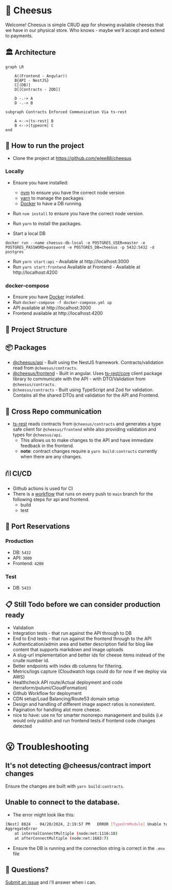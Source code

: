 # 🧀 Cheesus

Welcome! Cheesus is simple CRUD app for showing available cheeses that we have in our physical store. Who knows - maybe we'll accept and extend to payments.


## 🏛️ Architecture

```mermaid
graph LR

    A((Frontend - Angular))
    B{API - NestJS}
    C[(DB)]
    D[[Contracts - ZOD]]

    D -.-> A
    D -.-> B
    
subgraph Contracts Enforced Communication Via ts-rest

    A <-->|ts-rest| B
    B <-->|typeorm| C
end

```

## 🏃 How to run the project
- Clone the project at https://github.com/wlee88/cheesus
### Locally
- Ensure you have installed:
  - [nvm](https://github.com/nvm-sh/nvm) to ensure you have the correct node version
  - [yarn](https://classic.yarnpkg.com/en/docs/install) to manage the packages
  - [Docker](https://docs.docker.com/get-docker/) to have a DB running.

- Run `nvm install` to ensure you have the correct node version.
- Run `yarn` to install the packages.
- Start a local DB
```
docker run --name cheesus-db-local -e POSTGRES_USER=master -e POSTGRES_PASSWORD=password -e POSTGRES_DB=cheesus -p 5432:5432 -d postgres
```
- Run `yarn start:api` - Available at http://localhost:3000
- Run `yarn start:frontend` Available at Frontend - Available at http://localhost:4200

### docker-compose
- Ensure you have [Docker](https://docs.docker.com/get-docker/) installed.
- Run `docker-compose -f docker-compose.yml up`
- API available at http://localhost:3000
- Frontend available at http://localhost:4200

## 📁 Project Structure
## 📦 Packages
- [@cheesus/api](packages/api/README.md) - Built using the NestJS framework. Contracts/validation read from `@cheesus/contracts`.
- [@cheesus/frontend](packages/frontend/README.md) - Built in angular. Uses [ts-rest/core](https://ts-rest.com/)  client package library to communicate with the API - with DTO/Validation from `@cheesus/contracts`.
- `@cheesus/contracts` - Built using TypeScript and Zod for validation. Contains all the shared DTOs and validation for the API and Frontend.

## 🤝 Cross Repo communication
- [ts-rest](https://ts-rest.com/) reads contracts from `@cheesus/contracts` and generates a type safe client for `@cheesus/frontend` while also providing validation and types for `@cheesus/api`.
  - This allows us to make changes to the API and have immediate feedback in the frontend.
  - **note**: contract changes require a `yarn build:contracts` currently when there are any changes.

## ⛙ CI/CD
- Github actions is used for CI
- There is a [workflow](https://github.com/wlee88/cheesus/actions) that runs on every push to `main` branch for the following steps for api and frontend.
  - build
  - test

## 🚢 Port Reservations
### Production
- DB: `5432`
- API: `3000`
- Frontend: `4200`
### Test
- DB: `5433`

## 📋 Still Todo before we can consider production ready
- Validation
- Integration tests - that run against the API through to DB
- End to End tests - that run against the frontend through to the API
- Authentication/admin area and better description field for blog like content that supports markdown and image uploads
- A slug-url implementation and better ids for cheese items instead of the crude number id.
- Better endpoints with index db columns for filtering.
- Metrics/logs capture (Cloudwatch logs could do for now if we deploy via AWS)
- Healthcheck API route/Actual deployment and code (terraform/pulumi/CloudFormation)
- Github Workflow for deployment
- CDN setup/Load Balancing/Route53 domain setup
- Design and handling of different image aspect ratios is nonexistent.
- Pagination for handling alot more cheese.
- nice to have: use nx for smarter monorepo management and builds  (i.e would only publish and run frontend tests if frontend code changes detected

# 😮 Troubleshooting

## It's not detecting @cheesus/contract import changes

Ensure the changes are built with `yarn build:contracts`. 

## Unable to connect to the database.
- The error might look like this:
```bash
[Nest] 8824  - 04/20/2024, 2:19:57 PM   ERROR [TypeOrmModule] Unable to connect to the database. Retrying (1)...
AggregateError
    at internalConnectMultiple (node:net:1116:18)
    at afterConnectMultiple (node:net:1683:7)

```
- Ensure the DB is running and the connection string is correct in the `.env` file


## 👋 Questions?
 [Submit an issue](https://github.com/wlee88/cheesus/issues) and i'll answer when i can.